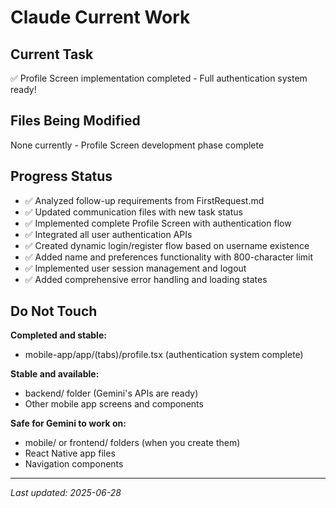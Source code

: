 # Claude Current Work

## Current Task
✅ Profile Screen implementation completed - Full authentication system ready!

## Files Being Modified
None currently - Profile Screen development phase complete

## Progress Status
- ✅ Analyzed follow-up requirements from FirstRequest.md
- ✅ Updated communication files with new task status
- ✅ Implemented complete Profile Screen with authentication flow
- ✅ Integrated all user authentication APIs
- ✅ Created dynamic login/register flow based on username existence
- ✅ Added name and preferences functionality with 800-character limit
- ✅ Implemented user session management and logout
- ✅ Added comprehensive error handling and loading states

## Do Not Touch
**Completed and stable:**
- mobile-app/app/(tabs)/profile.tsx (authentication system complete)

**Stable and available:**
- backend/ folder (Gemini's APIs are ready)
- Other mobile app screens and components

**Safe for Gemini to work on:**
- mobile/ or frontend/ folders (when you create them)
- React Native app files
- Navigation components

---
*Last updated: 2025-06-28*